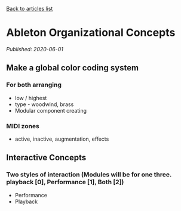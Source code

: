 [Back to articles list](../README.md)

# Ableton Organizational Concepts

_Published: 2020-06-01_

## Make a global color coding system

### For both arranging

-   low / highest
-   type - woodwind, brass
-   Modular component creating

### MIDI zones

-   active, inactive, augmentation, effects

## Interactive Concepts

### Two styles of interaction (Modules will be for one three. playback [0], Performance [1], Both [2])

-   Performance
-   Playback
